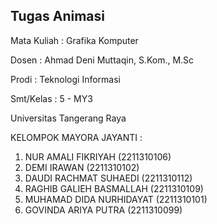 ## Tugas Animasi
Mata Kuliah : Grafika Komputer

Dosen : Ahmad Deni Muttaqin, S.Kom., M.Sc

Prodi : Teknologi Informasi

Smt/Kelas : 5 - MY3

Universitas Tangerang Raya



KELOMPOK MAYORA JAYANTI :
1. NUR AMALI FIKRIYAH (2211310106)
2. DEMI IRAWAN (2211310102)
3. DAUDI RACHMAT SUHAEDI (2211310112)
4. RAGHIB GALIEH BASMALLAH (2211310109)
5. MUHAMAD DIDA NURHIDAYAT (2211310101)
6. GOVINDA ARIYA PUTRA (2211310099)
